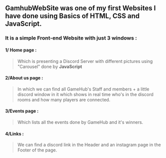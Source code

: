 ## GamhubWebSite was one of my first Websites I have done using Basics of **HTML**, **CSS** and **JavaScript**.
### It is a simple Front-end Website with just 3 windows :
#### 1/ Home page :
  > Which is presenting a Discord Server with  different pictures using "Carousel" done by **JavaScript**
#### 2/About us page : 
  > In which we can find all GameHub's Staff and members + a little discord window in it which shows in real time who's in the discord rooms and how many players are connected.
#### 3/Events page :
  > Which lists all the events done by GameHub and it's winners.
#### 4/Links :
  > We can find a discord link in the Header and an instagram page in the Footer of the page.
